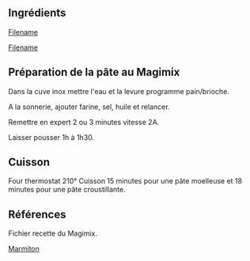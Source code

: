 
## Ingrédients

[Filename](/Alimentation/Recettes/Ingredients/ingredients_pate_pizza.md ':include')

[Filename](/Alimentation/Recettes/Ingredients/ingredients_garniture_pizza.md ':include')

## Préparation de la pâte au Magimix

Dans la cuve inox mettre l'eau et la levure programme pain/brioche.

A la sonnerie, ajouter farine, sel, huile et relancer.

Remettre en expert 2 ou 3 minutes vitesse 2A.

Laisser pousser 1h à 1h30.

## Cuisson

Four thermostat 210°
Cuisson 15 minutes pour une pâte moelleuse et 18 minutes pour une pâte croustillante.

## Références

Fichier recette du Magimix.

[Marmiton](https://www.marmiton.org/recettes/recette_pizza-maison_313213.aspx)
